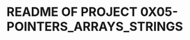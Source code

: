 README OF PROJECT 0X05-POINTERS_ARRAYS_STRINGS
=====================================================================================

